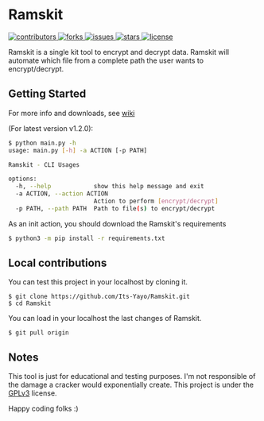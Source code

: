 <h1>Ramskit</h1>

<p>
  <a href="https://github.com/Its-Yayo/Ramskit/graphs/contributors">
    <img src="https://img.shields.io/github/contributors/Its-Yayo/Ramskit" alt="contributors" />
  </a>
  <a href="https://github.com/Its-Yayo/Ramskit/network/members">
    <img src="https://img.shields.io/github/forks/Its-Yayo/Ramskit" alt="forks" />
  </a>
  <a href="https://github.com/Its-Yayo/ramskit/issues">
    <img src="https://img.shields.io/github/issues/Its-Yayo/Ramskit" alt="issues" />
  </a>
    <a href="https://github.com/Its-Yayo/Ramskit/stargazers">
    <img src="https://img.shields.io/github/stars/Its-Yayo/Ramskit" alt="stars" />
  </a>
  <a href="https://github.com/Its-Yayo/Ramskit/blob/main/LICENSE">
    <img src="https://img.shields.io/github/license/Its-Yayo/Ramskit.svg" alt="license" />
  </a>
</p>



Ramskit is a single kit tool to encrypt and decrypt data. Ramskit will automate which file from a complete path the user wants to encrypt/decrypt. 

## Getting Started

For more info and downloads, see [wiki](https://its-yayo.github.io/ramskit) 

(For latest version v1.2.0): 

```bash
$ python main.py -h                                                                          
usage: main.py [-h] -a ACTION [-p PATH]

Ramskit - CLI Usages

options:
  -h, --help            show this help message and exit
  -a ACTION, --action ACTION
                        Action to perform [encrypt/decrypt]
  -p PATH, --path PATH  Path to file(s) to encrypt/decrypt
```

As an init action, you should download the Ramskit's requirements

```bash
$ python3 -m pip install -r requirements.txt
```

## Local contributions
You can test this project in your localhost by cloning it. 
```
$ git clone https://github.com/Its-Yayo/Ramskit.git
$ cd Ramskit
```

You can load in your localhost the last changes of Ramskit.
```
$ git pull origin
```

## Notes
This tool is just for educational and testing purposes. I'm not responsible of the damage a cracker would exponentially create. This project is under the [GPLv3](https://www.gnu.org/licenses/gpl-3.0.html) license.  


Happy coding folks :)
